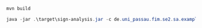 
```ps1
mvn build
```

```ps1
java -jar .\target\sign-analysis.jar -c de.uni_passau.fim.se2.sa.examples.PublicFunctional -m "add:()I"
```